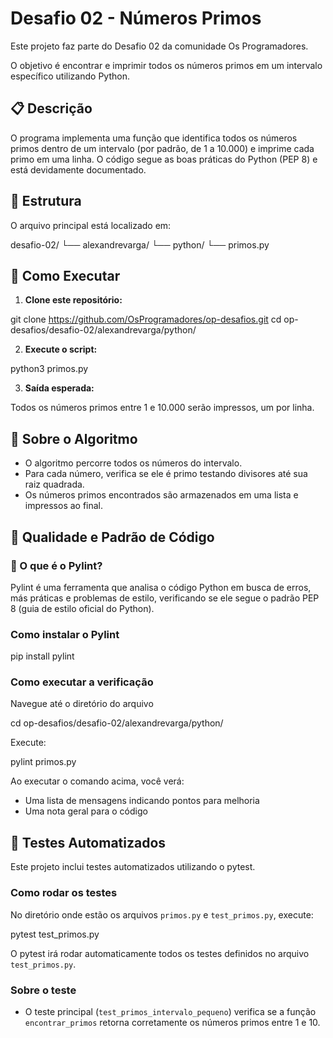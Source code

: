 

# Desafio 02 - Números Primos

Este projeto faz parte do Desafio 02 da comunidade Os Programadores.

O objetivo é encontrar e imprimir todos os números primos em um intervalo específico utilizando Python.


## 📋 Descrição

O programa implementa uma função que identifica todos os números primos dentro de um intervalo (por padrão, de 1 a 10.000) e imprime cada primo em uma linha. O código segue as boas práticas do Python (PEP 8) e está devidamente documentado.


## 📁 Estrutura

O arquivo principal está localizado em:

desafio-02/
└── alexandrevarga/
    └── python/
        └── primos.py


## 🚀 Como Executar

1. **Clone este repositório:**

git clone https://github.com/OsProgramadores/op-desafios.git
cd op-desafios/desafio-02/alexandrevarga/python/

2. **Execute o script:**

python3 primos.py

3. **Saída esperada:**

Todos os números primos entre 1 e 10.000 serão impressos, um por linha.


## 🧩 Sobre o Algoritmo

- O algoritmo percorre todos os números do intervalo.
- Para cada número, verifica se ele é primo testando divisores até sua raiz quadrada.
- Os números primos encontrados são armazenados em uma lista e impressos ao final.


## 🧹 Qualidade e Padrão de Código

### 🔎 O que é o Pylint?

Pylint é uma ferramenta que analisa o código Python em busca de erros, más práticas e problemas de estilo, verificando se ele segue o padrão PEP 8 (guia de estilo oficial do Python).

### Como instalar o Pylint

pip install pylint

### Como executar a verificação

Navegue até o diretório do arquivo

cd op-desafios/desafio-02/alexandrevarga/python/

Execute:

pylint primos.py

Ao executar o comando acima, você verá:
- Uma lista de mensagens indicando pontos para melhoria
- Uma nota geral para o código


## 🧪 Testes Automatizados

Este projeto inclui testes automatizados utilizando o pytest.

### Como rodar os testes

No diretório onde estão os arquivos `primos.py` e `test_primos.py`, execute:

pytest test_primos.py

O pytest irá rodar automaticamente todos os testes definidos no arquivo `test_primos.py`.

### Sobre o teste

- O teste principal (`test_primos_intervalo_pequeno`) verifica se a função `encontrar_primos` retorna corretamente os números primos entre 1 e 10.
